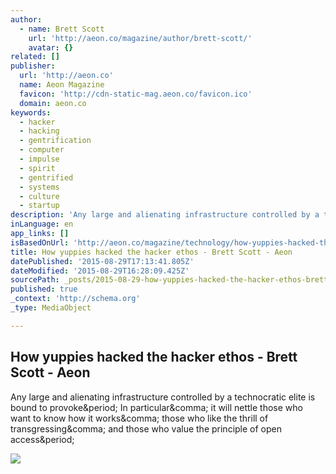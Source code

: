 ```yaml
---
author:
  - name: Brett Scott
    url: 'http://aeon.co/magazine/author/brett-scott/'
    avatar: {}
related: []
publisher:
  url: 'http://aeon.co'
  name: Aeon Magazine
  favicon: 'http://cdn-static-mag.aeon.co/favicon.ico'
  domain: aeon.co
keywords:
  - hacker
  - hacking
  - gentrification
  - computer
  - impulse
  - spirit
  - gentrified
  - systems
  - culture
  - startup
description: 'Any large and alienating infrastructure controlled by a technocratic elite is bound to provoke. In particular, it will nettle those who want to know how it works, those who like the thrill of transgressing, and those who value the principle of open access.'
inLanguage: en
app_links: []
isBasedOnUrl: 'http://aeon.co/magazine/technology/how-yuppies-hacked-the-original-hacker-ethos/'
title: How yuppies hacked the hacker ethos - Brett Scott - Aeon
datePublished: '2015-08-29T17:13:41.805Z'
dateModified: '2015-08-29T16:28:09.425Z'
sourcePath: _posts/2015-08-29-how-yuppies-hacked-the-hacker-ethos-brett-scott-aeon.md
published: true
_context: 'http://schema.org'
_type: MediaObject

---
```

<article style=""><h1>How yuppies hacked the hacker ethos - Brett Scott - Aeon</h1><p>Any large and alienating infrastructure controlled by a technocratic elite is bound to provoke&amp;period; In particular&amp;comma; it will nettle those who want to know how it works&amp;comma; those who like the thrill of transgressing&amp;comma; and those who value the principle of open access&amp;period;</p><img src="http://cdn-imgs-mag.aeon.co/images/2015/07/00192327-960x601.jpg" /></article>